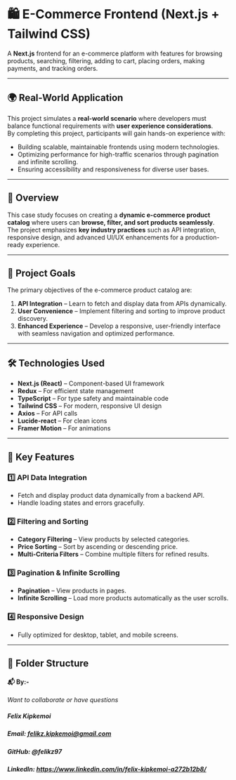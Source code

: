 # 🛍️ E-Commerce Frontend (Next.js + Tailwind CSS)

A **Next.js** frontend for an e-commerce platform with features for browsing products, searching, filtering, adding to cart, placing orders, making payments, and tracking orders.

---

## 🌍 Real-World Application

This project simulates a **real-world scenario** where developers must balance functional requirements with **user experience considerations**.  
By completing this project, participants will gain hands-on experience with:

- Building scalable, maintainable frontends using modern technologies.
- Optimizing performance for high-traffic scenarios through pagination and infinite scrolling.
- Ensuring accessibility and responsiveness for diverse user bases.

---

## 📖 Overview

This case study focuses on creating a **dynamic e-commerce product catalog** where users can **browse, filter, and sort products seamlessly**.  
The project emphasizes **key industry practices** such as API integration, responsive design, and advanced UI/UX enhancements for a production-ready experience.

---

## 🎯 Project Goals

The primary objectives of the e-commerce product catalog are:

1. **API Integration** – Learn to fetch and display data from APIs dynamically.
2. **User Convenience** – Implement filtering and sorting to improve product discovery.
3. **Enhanced Experience** – Develop a responsive, user-friendly interface with seamless navigation and optimized performance.

---

## 🛠️ Technologies Used

- **Next.js (React)** – Component-based UI framework
- **Redux** – For efficient state management
- **TypeScript** – For type safety and maintainable code
- **Tailwind CSS** – For modern, responsive UI design
- **Axios** – For API calls
- **Lucide-react** – For clean icons
- **Framer Motion** – For animations

---

## 🚀 Key Features

### 1️⃣ API Data Integration
- Fetch and display product data dynamically from a backend API.
- Handle loading states and errors gracefully.

### 2️⃣ Filtering and Sorting
- **Category Filtering** – View products by selected categories.
- **Price Sorting** – Sort by ascending or descending price.
- **Multi-Criteria Filters** – Combine multiple filters for refined results.

### 3️⃣ Pagination & Infinite Scrolling
- **Pagination** – View products in pages.
- **Infinite Scrolling** – Load more products automatically as the user scrolls.

### 4️⃣ Responsive Design
- Fully optimized for desktop, tablet, and mobile screens.

---

## 📂 Folder Structure

#### 📬 By:-
*Want to collaborate or have questions*

##### Felix Kipkemoi
##### Email: felikz.kipkemoi@gmail.com
##### GitHub: @felikz97
##### LinkedIn: https://www.linkedin.com/in/felix-kipkemoi-a272b12b8/